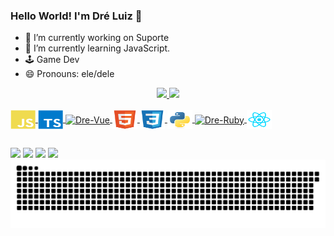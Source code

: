 ### Hello World! I'm Dré Luiz 👋


- 🔭 I’m currently working on Suporte 
- 🌱 I’m currently learning JavaScript.
- :joystick: Game Dev
- 😄 Pronouns: ele/dele

<div align="center">
  <a href="https://github.com/dreluizjs">
  <img height="180em" src="https://github-readme-stats.vercel.app/api?username=dreluizjs&show_icons=true&theme=nord&include_all_commits=true&count_private=true"/>
  <img height="180em" src="https://github-readme-stats.vercel.app/api/top-langs/?username=dreluizjs&layout=compact&langs_count=7&theme=nord"/>
</div>
  
<div style="display: inline_block"><br>
  <img align="center" alt="Dre-Js" height="30" width="40" src="https://raw.githubusercontent.com/devicons/devicon/master/icons/javascript/javascript-plain.svg">
  <img align="center" alt="Dre-Ts" height="30" width="40" src="https://raw.githubusercontent.com/devicons/devicon/master/icons/typescript/typescript-plain.svg">
  <img align="center" alt="Dre-Vue" height="30" width="40" src="https://cdn.jsdelivr.net/gh/devicons/devicon/icons/vuejs/vuejs-original.svg">  
  <img align="center" alt="Dre-HTML" height="30" width="40" src="https://raw.githubusercontent.com/devicons/devicon/master/icons/html5/html5-original.svg">
  <img align="center" alt="Dre-CSS" height="30" width="40" src="https://raw.githubusercontent.com/devicons/devicon/master/icons/css3/css3-original.svg">
  <img align="center" alt="Dre-Python" height="30" width="40" src="https://raw.githubusercontent.com/devicons/devicon/master/icons/python/python-original.svg">
  <img align="center" alt="Dre-Ruby" height="30" width="40" src="https://cdn.jsdelivr.net/gh/devicons/devicon/icons/ruby/ruby-original.svg"">
  <img align="center" alt="Dre-Ruby" height="30" width="40" src="https://raw.githubusercontent.com/vscode-icons/vscode-icons/master/icons/file_type_reactjs.svg"">

</div>
   
  ##
 
<div> 
    <a href="https://instagram.com/drelluiz" target="_blank"><img src="https://img.shields.io/badge/Instagram-E4405F?style=for-the-badge&logo=instagram&logoColor=white" target="_blank"></a>
   <a href="https://discord.gg/Dré#4867" target="_blank"><img src="https://img.shields.io/badge/Discord-7289DA?style=for-the-badge&logo=discord&logoColor=white" target="_blank"></a> 
    <a href = "mailto:andrejsluiz@gmail.com"><img src="https://img.shields.io/badge/Gmail-D14836?style=for-the-badge&logo=gmail&logoColor=white" target="_blank"></a>
    <a href="https://www.linkedin.com/in/andr%C3%A9-luiz-924752133/" target="_blank"><img src="https://img.shields.io/badge/LinkedIn-0077B5?style=for-the-badge&logo=linkedin&logoColor=white" target="_blank"></a> 
</div>

<picture>
  <source media="(prefers-color-scheme: dark)" srcset="https://raw.githubusercontent.com/dreluizjs/dreluizjs/output/github-snake-dark.svg" />
  <source media="(prefers-color-scheme: light)" srcset="https://raw.githubusercontent.com/dreluizjs/dreluizjs/output/github-snake.svg" />
  <img alt="github-snake" src="https://raw.githubusercontent.com/dreluizjs/dreluizjs/output/github-snake.svg" />
</picture>
